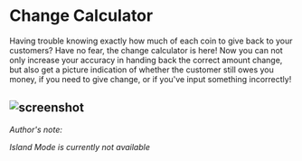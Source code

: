 # __Change Calculator__

Having trouble knowing exactly how much of each coin to give back to your customers? Have no fear, the change calculator is here! Now you can not only increase your accuracy in handing back the correct amount change, but also get a picture indication of whether the customer still owes you money, if you need to give change, or if you've input something incorrectly!

![screenshot](https://prnt.sc/j7jlpd)
---
*Author's note:*

*Island Mode is currently not available*